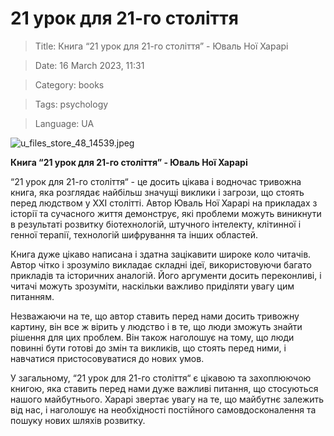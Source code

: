 # 21 урок для 21-го століття

> Title: Книга “21 урок для 21-го століття” - Юваль Ної Харарі

> Date: 16 March 2023, 11:31

> Category: books

> Tags: psychology

> Language: UA

![u_files_store_48_14539.jpeg](https://res.craft.do/user/full/b5a256f3-51ff-c8e5-10fe-9343b6a0451d/E16C3469-EB34-4BD4-A64E-005711747B01_2/M4npC8YgVPkmSs9J5B5QtUL9dgTYyHp8ghNgTeiRy24z/u_files_store_48_14539.jpeg)

**Книга “21 урок для 21-го століття” - Юваль Ної Харарі**

“21 урок для 21-го століття“ - це досить цікава і водночас тривожна книга, яка розглядає найбільш значущі виклики і загрози, що стоять перед людством у ХХІ столітті. Автор Юваль Ної Харарі на прикладах з історії та сучасного життя демонструє, які проблеми можуть виникнути в результаті розвитку біотехнологій, штучного інтелекту, клітинної і генної терапії, технологій шифрування та інших областей.

Книга дуже цікаво написана і здатна зацікавити широке коло читачів. Автор чітко і зрозуміло викладає складні ідеї, використовуючи багато прикладів та історичних аналогій. Його аргументи досить переконливі, і читачі можуть зрозуміти, наскільки важливо приділяти увагу цим питанням.

Незважаючи на те, що автор ставить перед нами досить тривожну картину, він все ж вірить у людство і в те, що люди зможуть знайти рішення для цих проблем. Він також наголошує на тому, що люди повинні бути готові до змін та викликів, що стоять перед ними, і навчатися пристосовуватися до нових умов.

У загальному, “21 урок для 21-го століття“ є цікавою та захоплюючою книгою, яка ставить перед нами дуже важливі питання, що стосуються нашого майбутнього. Харарі звертає увагу на те, що майбутнє залежить від нас, і наголошує на необхідності постійного самовдосконалення та пошуку нових шляхів розвитку.

